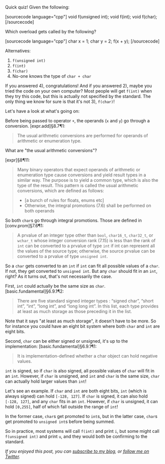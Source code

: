 Quick quiz! Given the following:
<!-- snippetysnip:ex1.cpp:overloads:(before='[sourcecode language="cpp"]', after='[/sourcecode]') -->

[sourcecode language="cpp"]
void f(unsigned int);
void f(int);
void f(char);
[/sourcecode]

<!-- snippetysnip_end:ex1.cpp:overloads -->

Which overload gets called by the following?

<!-- snippetysnip:ex1.cpp:call:(before='[sourcecode language="cpp"]', after='[/sourcecode]') -->

[sourcecode language="cpp"]
char x = 1;
char y = 2;
f(x + y);
[/sourcecode]

<!-- snippetysnip_end:ex1.cpp:call -->

Alternatives:

1. `f(unsigned int)`
2. `f(int)`
3. `f(char)`
4. No-one knows the type of `char + char`

If you answered 4), congratulations! And if you answered 2), maybe you tried the code on your own computer? Most people will get `f(int)` when they try this code, but this is actually not specified by the standard. The only thing we know for sure is that it's not 3), `f(char)`!

Let's have a look at what's going on:


Before being passed to operator `+`, the operands (`x` and `y`) go through a conversion. [expr.add]§8.7¶1:

> The usual arithmetic conversions are performed for operands of arithmetic or enumeration type.

What are "the usual arithmetic conversions"?

[expr]§8¶11:
> Many binary operators that expect operands of arithmetic or enumeration type cause conversions and yield result types in a similar way. The purpose is to yield a common type, which is also the type of the result. This pattern is called the usual arithmetic conversions, which are defined as follows:
> - [a bunch of rules for floats, enums etc]
> - Otherwise, the integral promotions (7.6) shall be performed on both operands

So both `char`s go through integral promotions. Those are defined in [conv.prom]§7.6¶1:

> A prvalue of an integer type other than `bool`, `char16_t`, `char32_t`, or `wchar_t` whose integer conversion rank (7.15) is less than the rank of `int` can be converted to a prvalue of type `int` if int can represent all the values of the source type; otherwise, the source prvalue can be converted to a prvalue of type `unsigned int`.

So a `char` gets converted to an `int` if `int` can fit all possible values of a `char`. If not, they get converted to `unsigned int`. But any `char` should fit in an `int`, right? As it turns out, that's not necessarily the case. 

First, `int` could actually be the same size as `char`. [basic.fundamental]§6.9.1¶2:

> There are five standard signed integer types : “signed char”, “short int”, “int”, “long int”, and “long long int”. In this list, each type provides at least as much storage as those preceding it in the list.

Note that it says "at least as much storage", it doesn't have to be more. So for instance you could have an eight bit system where both `char` and `int` are eight bits.

Second, `char` can be either signed or unsigned, it's up to the implementation: [basic.fundamental]§6.9.1¶1:

> It is implementation-defined whether a char object can hold negative values.

`int` is signed, so if `char` is also signed, all possible values of `char` will fit in an `int`. However, if `char` is unsigned, and `int` and `char` is the same size, `char` can actually hold larger values than `int`!

Let's see an example. If `char` and `int` are both eight bits, `int` (which is always signed) can hold `[-128, 127]`. If `char` is signed, it can also hold `[-128, 127]`, and any `char` fits in an `int`. However, if `char` is unsigned, it can hold `[0,255]`, half of which fall outside the range of `int`!

In the former case, `char`s get promoted to `int`s, but in the latter case, `char`s get promoted to `unsigned int`s before being summed.

So in practice, most systems will call `f(int)` and print `i`, but some might call `f(unsigned int)` and print `u`, and they would both be confirming to the standard.


_If you enjoyed this post, you can [subscribe to my blog](http://blog.knatten.org/feed), or [follow me on Twitter](http://twitter.com/knatten)._
